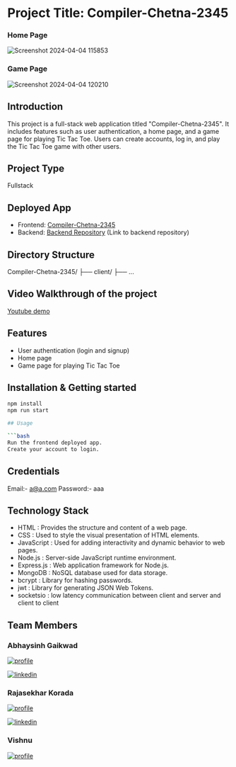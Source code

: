 # Project Title: Compiler-Chetna-2345

### Home Page
![Screenshot 2024-04-04 115853](https://github.com/visorry/Compiler-Chetna-2345/assets/121347308/646c3df6-c39c-45ff-989e-b03629fed7d3)

### Game Page
![Screenshot 2024-04-04 120210](https://github.com/visorry/Compiler-Chetna-2345/assets/121347308/97a2b527-e4c8-4d43-a2cb-015204d2ceee)

## Introduction

This project is a full-stack web application titled "Compiler-Chetna-2345". It includes features such as user authentication, a home page, and a game page for playing Tic Tac Toe. Users can create accounts, log in, and play the Tic Tac Toe game with other users.


## Project Type

Fullstack

## Deployed App

- Frontend: [Compiler-Chetna-2345](https://compiler-chetna-2345.vercel.app/)
- Backend: [Backend Repository](#) (Link to backend repository)

## Directory Structure

Compiler-Chetna-2345/
├── client/
├── ...



## Video Walkthrough of the project

[Youtube demo](https://www.youtube.com/watch?v=rxnED_0V3IY) 


## Features

- User authentication (login and signup)
- Home page
- Game page for playing Tic Tac Toe

## Installation & Getting started

```bash
npm install 
npm run start

## Usage

```bash
Run the frontend deployed app.
Create your account to login.
```


## Credentials

Email:- a@a.com
Password:- aaa


## Technology Stack
- HTML       : Provides the structure and content of a web page.
- CSS        : Used to style the visual presentation of HTML elements.
- JavaScript : Used for adding interactivity and dynamic behavior to web pages.
- Node.js    : Server-side JavaScript runtime environment.
- Express.js : Web application framework for Node.js.
- MongoDB    : NoSQL database used for data storage.
- bcrypt     : Library for hashing passwords.
- jwt        : Library for generating JSON Web Tokens.
- socketsio  : low latency communication between client and server and client to client


## Team Members 
### Abhaysinh Gaikwad
[![profile](https://img.shields.io/badge/Github-000?style=for-the-badge&logo=ko-fi&logoColor=white)](https://github.com/abhaysinh-gaikwad)

[![linkedin](https://img.shields.io/badge/Linkedin-0A66C2?style=for-the-badge&logo=linkedin&logoColor=white)](https://www.linkedin.com/in/abhaysinh-anil-gaikwad/)


### Rajasekhar Korada 
[![profile](https://img.shields.io/badge/Github-000?style=for-the-badge&logo=ko-fi&logoColor=white)](https://github.com/RScodes1)

[![linkedin](https://img.shields.io/badge/Linkedin-0A66C2?style=for-the-badge&logo=linkedin&logoColor=white)](https://www.linkedin.com/in/rajasekhar-korada-14b417177/)

### Vishnu
[![profile](https://img.shields.io/badge/Github-000?style=for-the-badge&logo=ko-fi&logoColor=white)]() 


